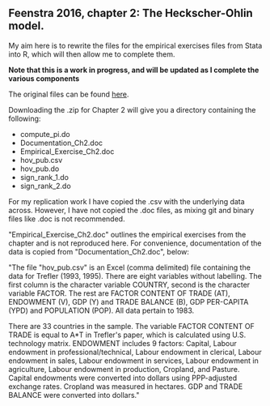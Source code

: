 ## Feenstra 2016, chapter 2: The Heckscher-Ohlin model.

My aim here is to rewrite the files for the empirical exercises files from Stata into R, which will then allow me to complete them.

**Note that this is a work in progress, and will be updated as I complete the various components**

The original files can be found [here](https://www.robertcfeenstra.com/graduate-text.html).

Downloading the .zip for Chapter 2 will give you a directory containing the following:
* compute_pi.do
* Documentation_Ch2.doc
* Empirical_Exercise_Ch2.doc
* hov_pub.csv
* hov_pub.do
* sign_rank_1.do
* sign_rank_2.do

For my replication work I have copied the .csv with the underlying data across. However, I have not copied the .doc files, as mixing git and binary files like .doc is not recommended.

"Empirical_Exercise_Ch2.doc" outlines the empirical exercises from the chapter and is not reproduced here. For convenience, documentation of the data is copied from "Documentation_Ch2.doc", below:

"The file "hov_pub.csv" is an Excel (comma delimited) file containing the data for Trefler (1993, 1995). There are eight variables without labelling. The first column is the character variable COUNTRY, second is the character variable FACTOR. The rest are FACTOR CONTENT OF TRADE (AT), ENDOWMENT (V), GDP (Y) and TRADE BALANCE (B), GDP PER-CAPITA (YPD) and POPULATION (POP). All data pertain to 1983.

There are 33 countries in the sample. The variable FACTOR CONTENT OF TRADE is equal to A*T in Trefler's paper, which is calculated using U.S. technology matrix. ENDOWMENT includes 9 factors: Capital, Labour endowment in professional/technical, Labour endowment in clerical, Labour endowment in sales, Labour endowment in services, Labour endowment in agriculture, Labour endowment in production, Cropland, and Pasture. Capital endowments were converted into dollars using PPP-adjusted exchange rates. Cropland was measured in hectares. GDP and TRADE BALANCE were converted into dollars."